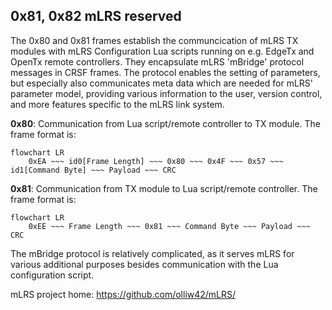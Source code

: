 
## __0x81, 0x82 mLRS reserved__

The 0x80 and 0x81 frames establish the communcication of mLRS TX modules with mLRS Configuration Lua scripts running on e.g. EdgeTx and OpenTx remote controllers. They encapsulate mLRS 'mBridge' protocol messages in CRSF frames. The protocol enables the setting of parameters, but especially also communicates meta data which are needed for mLRS' parameter model, providing various information to the user, version control, and more features specific to the mLRS link system.

**0x80**: Communication from Lua script/remote controller to TX module. The frame format is:

```mermaid
flowchart LR
    0xEA ~~~ id0[Frame Length] ~~~ 0x80 ~~~ 0x4F ~~~ 0x57 ~~~ id1[Command Byte] ~~~ Payload ~~~ CRC
```

**0x81**: Communication from TX module to Lua script/remote controller. The frame format is:

```mermaid
flowchart LR
    0xEE ~~~ Frame Length ~~~ 0x81 ~~~ Command Byte ~~~ Payload ~~~ CRC
```

The mBridge protocol is relatively complicated, as it serves mLRS for various additional purposes besides communication with the Lua configuration script. 

mLRS project home: https://github.com/olliw42/mLRS/